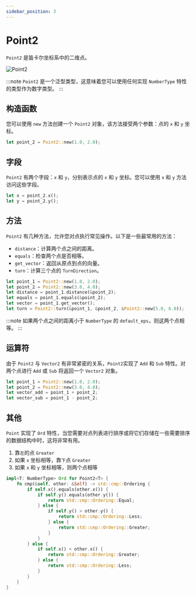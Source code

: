 ```yaml
---
sidebar_position: 3
---
```


# Point2

`Point2` 是笛卡尔坐标系中的二维点。

![Point2](/img/point-2.png)

:::note
`Point2` 是一个泛型类型，这意味着您可以使用任何实现 `NumberType` 特性的类型作为数字类型。
:::

## 构造函数

您可以使用 `new` 方法创建一个 `Point2` 对象，该方法接受两个参数：点的 `x` 和 `y` 坐标。

```rust
let point_2 = Point2::new(1.0, 2.0);
```

## 字段

`Point2` 有两个字段：`x` 和 `y`，分别表示点的 `x` 和 `y` 坐标。您可以使用 `x` 和 `y` 方法访问这些字段。

```rust
let x = point_2.x();
let y = point_2.y();
```

## 方法

`Point2` 有几种方法，允许您对点执行常见操作。以下是一些最常用的方法：

-   `distance`：计算两个点之间的距离。
-   `equals`：检查两个点是否相等。
-   `get_vector`：返回从原点到点的向量。
-   `turn`：计算三个点的 `TurnDirection`。

```rust
let point_1 = Point2::new(1.0, 2.0);
let point_2 = Point2::new(3.0, 4.0);
let distance = point_1.distance(&point_2);
let equals = point_1.equals(&point_2);
let vector = point_1.get_vector();
let turn = Point2::turn(&point_1, &point_2, &Point2::new(5.0, 6.0));
```

:::note
如果两个点之间的距离小于 `NumberType` 的 `default_eps`，则这两个点相等。
:::

## 运算符

由于 `Point2` 与 `Vector2` 有非常紧密的关系，`Point2`实现了 `Add` 和 `Sub` 特性。对两个点进行 `Add` 或 `Sub` 将返回一个 `Vector2` 对象。

```rust
let point_1 = Point2::new(1.0, 2.0);
let point_2 = Point2::new(3.0, 4.0);
let vector_add = point_1 + point_2;
let vector_sub = point_1 - point_2;
```

## 其他

`Point` 实现了 `Ord` 特性，当您需要对点列表进行排序或将它们存储在一些需要排序的数据结构中时，这将非常有用。

1. 靠`左`的点 `Greater`
2. 如果 `x` 坐标相等，靠`下`点 `Greater`
3. 如果 `x` 和 `y` 坐标相等，则两个点相等

```rust
impl<T: NumberType> Ord for Point2<T> {
    fn cmp(&self, other: &Self) -> std::cmp::Ordering {
        if self.x().equals(other.x()) {
            if self.y().equals(other.y()) {
                return std::cmp::Ordering::Equal;
            } else {
                if self.y() > other.y() {
                    return std::cmp::Ordering::Less;
                } else {
                    return std::cmp::Ordering::Greater;
                }
            }
        } else {
            if self.x() < other.x() {
                return std::cmp::Ordering::Greater;
            } else {
                return std::cmp::Ordering::Less;
            }
        }
    }
}
```

